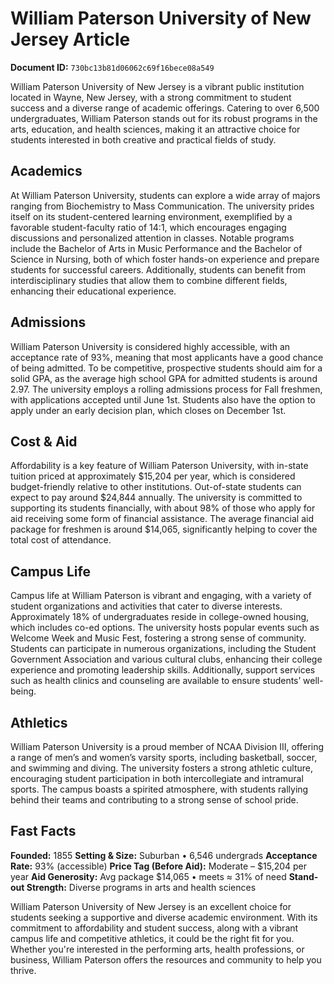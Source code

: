 # William Paterson University of New Jersey Article

**Document ID:** `730bc13b81d06062c69f16bece08a549`

William Paterson University of New Jersey is a vibrant public institution located in Wayne, New Jersey, with a strong commitment to student success and a diverse range of academic offerings. Catering to over 6,500 undergraduates, William Paterson stands out for its robust programs in the arts, education, and health sciences, making it an attractive choice for students interested in both creative and practical fields of study.

## Academics
At William Paterson University, students can explore a wide array of majors ranging from Biochemistry to Mass Communication. The university prides itself on its student-centered learning environment, exemplified by a favorable student-faculty ratio of 14:1, which encourages engaging discussions and personalized attention in classes. Notable programs include the Bachelor of Arts in Music Performance and the Bachelor of Science in Nursing, both of which foster hands-on experience and prepare students for successful careers. Additionally, students can benefit from interdisciplinary studies that allow them to combine different fields, enhancing their educational experience.

## Admissions
William Paterson University is considered highly accessible, with an acceptance rate of 93%, meaning that most applicants have a good chance of being admitted. To be competitive, prospective students should aim for a solid GPA, as the average high school GPA for admitted students is around 2.97. The university employs a rolling admissions process for Fall freshmen, with applications accepted until June 1st. Students also have the option to apply under an early decision plan, which closes on December 1st.

## Cost & Aid
Affordability is a key feature of William Paterson University, with in-state tuition priced at approximately $15,204 per year, which is considered budget-friendly relative to other institutions. Out-of-state students can expect to pay around $24,844 annually. The university is committed to supporting its students financially, with about 98% of those who apply for aid receiving some form of financial assistance. The average financial aid package for freshmen is around $14,065, significantly helping to cover the total cost of attendance.

## Campus Life
Campus life at William Paterson is vibrant and engaging, with a variety of student organizations and activities that cater to diverse interests. Approximately 18% of undergraduates reside in college-owned housing, which includes co-ed options. The university hosts popular events such as Welcome Week and Music Fest, fostering a strong sense of community. Students can participate in numerous organizations, including the Student Government Association and various cultural clubs, enhancing their college experience and promoting leadership skills. Additionally, support services such as health clinics and counseling are available to ensure students’ well-being.

## Athletics
William Paterson University is a proud member of NCAA Division III, offering a range of men’s and women’s varsity sports, including basketball, soccer, and swimming and diving. The university fosters a strong athletic culture, encouraging student participation in both intercollegiate and intramural sports. The campus boasts a spirited atmosphere, with students rallying behind their teams and contributing to a strong sense of school pride.

## Fast Facts
**Founded:** 1855
**Setting & Size:** Suburban • 6,546 undergrads
**Acceptance Rate:** 93% (accessible)
**Price Tag (Before Aid):** Moderate – $15,204 per year
**Aid Generosity:** Avg package $14,065 • meets ≈ 31% of need
**Stand-out Strength:** Diverse programs in arts and health sciences

William Paterson University of New Jersey is an excellent choice for students seeking a supportive and diverse academic environment. With its commitment to affordability and student success, along with a vibrant campus life and competitive athletics, it could be the right fit for you. Whether you're interested in the performing arts, health professions, or business, William Paterson offers the resources and community to help you thrive.

